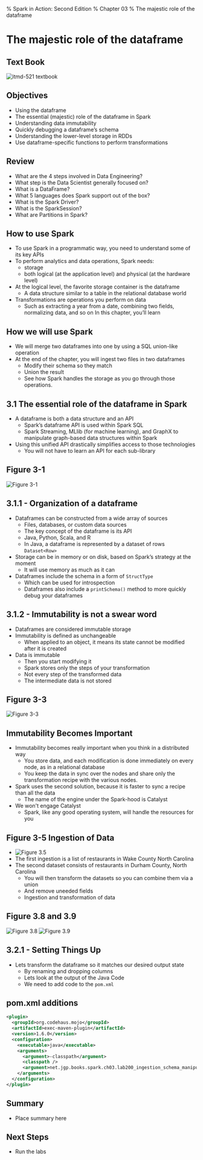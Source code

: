 % Spark in Action: Second Edition
% Chapter 03
% The majestic role of the dataframe

# The majestic role of the dataframe

## Text Book

![*itmd-521 textbook*](images/Spark-In-Action-V2.png "Spark In Action Book Cover Image")

## Objectives

- Using the dataframe
- The essential (majestic) role of the dataframe in Spark
- Understanding data immutability
- Quickly debugging a dataframe’s schema
- Understanding the lower-level storage in RDDs
- Use dataframe-specific functions to perform transformations

## Review

- What are the 4 steps involved in Data Engineering?
- What step is the Data Scientist generally focused on?
- What is a DataFrame?
- What 5 languages does Spark support out of the box?
- What is the Spark Driver?
- What is the SparkSession?
- What are Partitions in Spark?

## How to use Spark

- To use Spark in a programmatic way, you need to understand some of its key APIs
- To perform analytics and data operations, Spark needs:
  - storage
  - both logical (at the application level) and physical (at the hardware level)
- At the logical level, the favorite storage container is the dataframe
  - A data structure similar to a table in the relational database world
- Transformations are operations you perform on data
  - Such as extracting a year from a date, combining two fields, normalizing data, and so on In this chapter, you’ll learn

## How we will use Spark

- We will merge two dataframes into one by using a SQL union-like operation
- At the end of the chapter, you will ingest two files in two dataframes
  - Modify their schema so they match
  - Union the result
  - See how Spark handles the storage as you go through those operations.

## 3.1 The essential role of the dataframe in Spark

- A dataframe is both a data structure and an API
  - Spark’s dataframe API is used within Spark SQL
  - Spark Streaming, MLlib (for machine learning), and GraphX to manipulate graph-based data structures within Spark
- Using this unified API drastically simplifies access to those technologies
  - You will not have to learn an API for each sub-library

## Figure 3-1

![*Figure 3-1*](images/figure3-1.png "Figure 3-1 Spark APIs")

## 3.1.1 - Organization of a dataframe

- Dataframes can be constructed from a wide array of sources
  - Files, databases, or custom data sources
  - The key concept of the dataframe is its API
  - Java, Python, Scala, and R
  - In Java, a dataframe is represented by a dataset of rows `Dataset<Row>`
- Storage can be in memory or on disk, based on Spark’s strategy at the moment
  - It will use memory as much as it can
- Dataframes include the schema in a form of `StructType`
  - Which can be used for introspection
  - Dataframes also include a `printSchema()` method to more quickly debug your dataframes

## 3.1.2 - Immutability is not a swear word

- Dataframes are considered immutable storage
- Immutability is defined as unchangeable
  - When applied to an object, it means its state cannot be modified after it is created
- Data is immutable
  - Then you start modifying it
  - Spark stores only the steps of your transformation
  - Not every step of the transformed data
  - The intermediate data is not stored

## Figure 3-3

![*Figure 3-3*](images/figure3-3.png "Figure 3.3 A Typical Data Flow")

## Immutability Becomes Important

- Immutability becomes really important when you think in a distributed way
  - You store data, and each modification is done immediately on every node, as in a relational database
  - You keep the data in sync over the nodes and share only the transformation recipe with the various nodes.
- Spark uses the second solution, because it is faster to sync a recipe than all the data
  - The name of the engine under the Spark-hood is Catalyst
- We won't engage Catalyst
  - Spark, like any good operating system, will handle the resources for you

## Figure 3-5 Ingestion of Data

- ![*Figure 3.5*](images/figure3-5.png "Figure 3.5 Ingestion of Data")
- The first ingestion is a list of restaurants in Wake County North Carolina
- The second dataset consists of restaurants in Durham County, North Carolina
  - You will then transform the datasets so you can combine them via a union
  - And remove uneeded fields
  - Ingestion and transformation of data

## Figure 3.8 and 3.9

![*Figure 3.8*](images/figure3-8.png "Figure 3.8 Union of two datasets")
![*Figure 3.9*](images/figure3-9.png "Figure 3.9 All Fields")

## 3.2.1 - Setting Things Up

- Lets transform the dataframe so it matches our desired output state
  - By renaming and dropping columns
  - Lets look at the output of the Java Code
  - We need to add code to the `pom.xml`

## pom.xml additions

```xml
<plugin>
  <groupId>org.codehaus.mojo</groupId>
  <artifactId>exec-maven-plugin</artifactId>
  <version>1.6.0</version>
  <configuration>
    <executable>java</executable>
    <arguments>
      <argument>-classpath</argument>
      <classpath />
      <argument>net.jgp.books.spark.ch03.lab200_ingestion_schema_manipulation/IngestionSchemaManipulationApp</argument>
    </arguments>
  </configuration>
</plugin>
```

## Summary

- Place summary here

## Next Steps

- Run the labs
